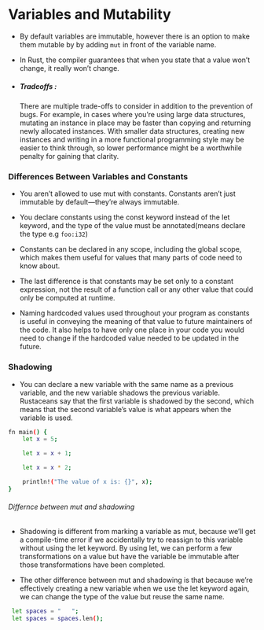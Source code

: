 # Variables and Mutability

- By default variables are immutable, however there is an option to make them 
  mutable by by adding `mut` in front of the variable name.

- In Rust, the compiler guarantees that when you state that a value won’t change,
  it really won’t change. 

- ##### Tradeoffs : 
  There are multiple trade-offs to consider in addition to the   prevention of bugs. 
  For example, in cases where you’re using large data structures,   mutating an instance 
  in place may be faster than copying and returning newly allocated   instances. With 
  smaller data structures, creating new instances and writing in a more   functional 
  programming style may be easier to think through, so lower performance might be a 
  worthwhile penalty for gaining that clarity.

### Differences Between Variables and Constants

- You aren’t allowed to use mut with constants. Constants aren’t just immutable
  by default—they’re always immutable.

- You declare constants using the const keyword instead of the let keyword, and
  the type of the value must be annotated(means declare the type e.g `foo:i32`)

- Constants can be declared in any scope, including the global scope, which makes 
  them useful for values that many parts of code need to know about. 

- The last difference is that constants may be set only to a constant expression, 
  not the result of a function call or any other value that could only be computed at runtime.

- Naming hardcoded values used throughout your program as constants is useful in 
conveying the meaning of that value to future maintainers of the code. 
It also helps to have only one place in your code you would need to change if 
the hardcoded value needed to be updated in the future.

### Shadowing

- You can declare a new variable with the same name as a previous variable, and 
the new variable shadows the previous variable. Rustaceans say that the first variable is shadowed 
by the second, which means that the second variable’s value is what appears when 
the variable is used.

```sh
fn main() {
    let x = 5;

    let x = x + 1;

    let x = x * 2;

    println!("The value of x is: {}", x);
}
```

###### Differnce between mut and shadowing

- Shadowing is different from marking a variable as mut, because we’ll get a 
compile-time error if we accidentally try to reassign to this variable without using 
the let keyword. By using let, we can perform a few transformations on a value 
but have the variable be immutable after those transformations have been completed.

- The other difference between mut and shadowing is that because we’re effectively 
creating a new variable when we use the let keyword again, we can change the type 
of the value but reuse the same name. 

```sh
 let spaces = "   ";
 let spaces = spaces.len();
```










